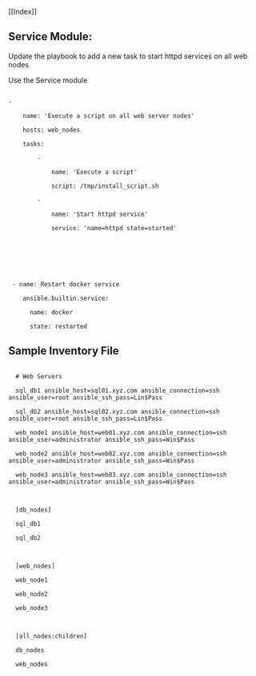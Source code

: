 [[Index]] 

## Service Module:

  

Update the playbook to add a new task to start httpd services on all web nodes

Use the Service module

  

~~~~

-

    name: 'Execute a script on all web server nodes'

    hosts: web_nodes

    tasks:

        -

            name: 'Execute a script'

            script: /tmp/install_script.sh

        -

            name: 'Start httpd service'

            service: 'name=httpd state=started'  

  




~~~~
  
~~~~
 
 - name: Restart docker service

    ansible.builtin.service:

      name: docker

      state: restarted

~~~~


## Sample Inventory File



~~~~

  # Web Servers

  sql_db1 ansible_host=sql01.xyz.com ansible_connection=ssh ansible_user=root ansible_ssh_pass=Lin$Pass

  sql_db2 ansible_host=sql02.xyz.com ansible_connection=ssh ansible_user=root ansible_ssh_pass=Lin$Pass

  web_node1 ansible_host=web01.xyz.com ansible_connection=ssh ansible_user=administrator ansible_ssh_pass=Win$Pass

  web_node2 ansible_host=web02.xyz.com ansible_connection=ssh ansible_user=administrator ansible_ssh_pass=Win$Pass

  web_node3 ansible_host=web03.xyz.com ansible_connection=ssh ansible_user=administrator ansible_ssh_pass=Win$Pass

  

  [db_nodes]

  sql_db1

  sql_db2

  

  [web_nodes]

  web_node1

  web_node2

  web_node3

  

  [all_nodes:children]

  db_nodes

  web_nodes

~~~~

  